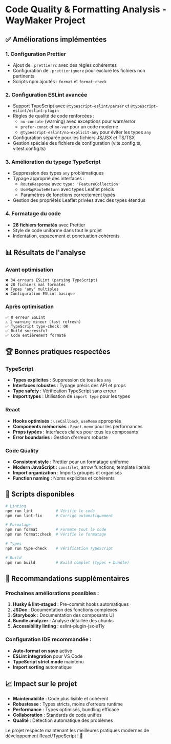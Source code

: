 # Code Quality & Formatting Analysis - WayMaker Project

## ✅ Améliorations implémentées

### 1. **Configuration Prettier**
- Ajout de `.prettierrc` avec des règles cohérentes
- Configuration de `.prettierignore` pour exclure les fichiers non pertinents
- Scripts npm ajoutés : `format` et `format:check`

### 2. **Configuration ESLint avancée**
- Support TypeScript avec `@typescript-eslint/parser` et `@typescript-eslint/eslint-plugin`
- Règles de qualité de code renforcées :
  - `no-console` (warning) avec exceptions pour warn/error
  - `prefer-const` et `no-var` pour un code moderne
  - `@typescript-eslint/no-explicit-any` pour éviter les types `any`
- Configuration séparée pour les fichiers JS/JSX et TS/TSX
- Gestion spéciale des fichiers de configuration (vite.config.ts, vitest.config.ts)

### 3. **Amélioration du typage TypeScript**
- Suppression des types `any` problématiques
- Typage approprié des interfaces :
  - `RouteResponse` avec `type: 'FeatureCollection'`
  - `UseMapRouteReturn` avec types Leaflet précis
  - Paramètres de fonctions correctement typés
- Gestion des propriétés Leaflet privées avec des types étendus

### 4. **Formatage du code**
- **28 fichiers formatés** avec Prettier
- Style de code uniforme dans tout le projet
- Indentation, espacement et ponctuation cohérents

## 📊 Résultats de l'analyse

### Avant optimisation
```
❌ 34 erreurs ESLint (parsing TypeScript)
❌ 28 fichiers mal formatés
❌ Types 'any' multiples
❌ Configuration ESLint basique
```

### Après optimisation
```
✅ 0 erreur ESLint
⚠️ 1 warning mineur (fast refresh)
✅ TypeScript type-check: OK
✅ Build successful
✅ Code entièrement formaté
```

## 🏆 Bonnes pratiques respectées

### TypeScript
- **Types explicites** : Suppression de tous les `any`
- **Interfaces robustes** : Typage précis des API et props
- **Type safety** : Vérification TypeScript sans erreur
- **Import types** : Utilisation de `import type` pour les types

### React
- **Hooks optimisés** : `useCallback`, `useMemo` appropriés
- **Components mémorisés** : `React.memo` pour les performances
- **Props typées** : Interfaces claires pour tous les composants
- **Error boundaries** : Gestion d'erreurs robuste

### Code Quality
- **Consistent style** : Prettier pour un formatage uniforme
- **Modern JavaScript** : `const`/`let`, arrow functions, template literals
- **Import organization** : Imports groupés et organisés
- **Function naming** : Noms explicites et cohérents

## 🔧 Scripts disponibles

```bash
# Linting
npm run lint          # Vérifie le code
npm run lint:fix      # Corrige automatiquement

# Formatage
npm run format        # Formate tout le code
npm run format:check  # Vérifie le formatage

# Types
npm run type-check    # Vérification TypeScript

# Build
npm run build         # Build complet (types + bundle)
```

## 🎯 Recommandations supplémentaires

### Prochaines améliorations possibles :
1. **Husky & lint-staged** : Pre-commit hooks automatiques
2. **JSDoc** : Documentation des fonctions complexes
3. **Storybook** : Documentation des composants UI
4. **Bundle analyzer** : Analyse détaillée des chunks
5. **Accessibility linting** : eslint-plugin-jsx-a11y

### Configuration IDE recommandée :
- **Auto-format on save** activé
- **ESLint integration** pour VS Code
- **TypeScript strict mode** maintenu
- **Import sorting** automatique

## 📈 Impact sur le projet

- **Maintenabilité** : Code plus lisible et cohérent
- **Robustesse** : Types stricts, moins d'erreurs runtime
- **Performance** : Types optimisés, bundling efficace
- **Collaboration** : Standards de code unifiés
- **Qualité** : Détection automatique des problèmes

Le projet respecte maintenant les meilleures pratiques modernes de développement React/TypeScript ! 🚀
